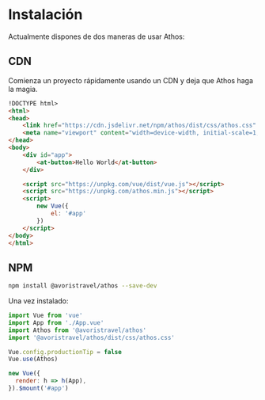 
# Instalación

Actualmente dispones de dos maneras de usar Athos:

## CDN

Comienza un proyecto rápidamente usando un CDN y deja que Athos haga la magia.

```html
!DOCTYPE html>
<html>
<head>
    <link href="https://cdn.jsdelivr.net/npm/athos/dist/css/athos.css" rel="stylesheet">
    <meta name="viewport" content="width=device-width, initial-scale=1, maximum-scale=1, user-scalable=no, minimal-ui">
</head>
<body>
    <div id="app">
        <at-button>Hello World</at-button>
    </div>

    <script src="https://unpkg.com/vue/dist/vue.js"></script>
    <script src="https://unpkg.com/athos.min.js"></script>
    <script>
        new Vue({
            el: '#app'
        })
    </script>
</body>
</html>
```

## NPM

```bash
npm install @avoristravel/athos --save-dev
```

Una vez instalado:

```js
import Vue from 'vue'
import App from './App.vue'
import Athos from '@avoristravel/athos'
import '@avoristravel/athos/dist/css/athos.css'

Vue.config.productionTip = false
Vue.use(Athos)

new Vue({
  render: h => h(App),
}).$mount('#app')
```